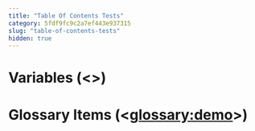 ```yaml
---
title: "Table Of Contents Tests"
category: 5fdf9fc9c2a7ef443e937315
slug: "table-of-contents-tests"
hidden: true
---
```

# Variables (<<user>>)

# Glossary Items (<<glossary:demo>>)
